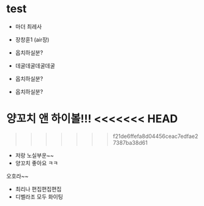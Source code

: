 # test

- 마더 최레사

- 장창훈1 (air장)

- 옵치하실분?


- 데굴데굴데굴데굴

- 옵치하실분?

- 옵치하실분?


양꼬치 앤 하이볼!!!
<<<<<<< HEAD
=======


>>>>>>> f21de6ffefa8d04456ceac7edfae27387ba38d61
- 저랑 노실부운~~
- 양꼬치 좋아요 ㅋㅋ


오호라~~

- 최리나 편집편집편집
- 디벨라조 모두 화이팅
